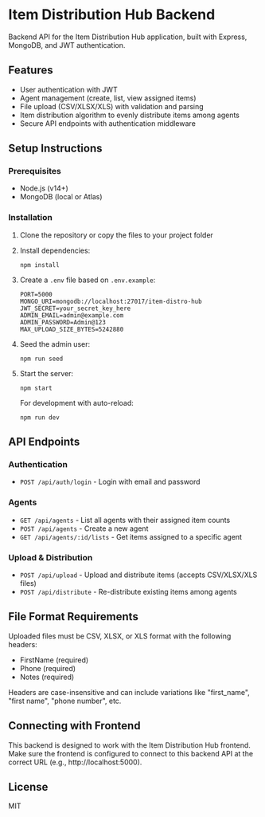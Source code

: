 # Item Distribution Hub Backend

Backend API for the Item Distribution Hub application, built with Express, MongoDB, and JWT authentication.

## Features

- User authentication with JWT
- Agent management (create, list, view assigned items)
- File upload (CSV/XLSX/XLS) with validation and parsing
- Item distribution algorithm to evenly distribute items among agents
- Secure API endpoints with authentication middleware

## Setup Instructions

### Prerequisites

- Node.js (v14+)
- MongoDB (local or Atlas)

### Installation

1. Clone the repository or copy the files to your project folder
2. Install dependencies:
   ```
   npm install
   ```
3. Create a `.env` file based on `.env.example`:
   ```
   PORT=5000
   MONGO_URI=mongodb://localhost:27017/item-distro-hub
   JWT_SECRET=your_secret_key_here
   ADMIN_EMAIL=admin@example.com
   ADMIN_PASSWORD=Admin@123
   MAX_UPLOAD_SIZE_BYTES=5242880
   ```

4. Seed the admin user:
   ```
   npm run seed
   ```

5. Start the server:
   ```
   npm start
   ```
   
   For development with auto-reload:
   ```
   npm run dev
   ```

## API Endpoints

### Authentication
- `POST /api/auth/login` - Login with email and password

### Agents
- `GET /api/agents` - List all agents with their assigned item counts
- `POST /api/agents` - Create a new agent
- `GET /api/agents/:id/lists` - Get items assigned to a specific agent

### Upload & Distribution
- `POST /api/upload` - Upload and distribute items (accepts CSV/XLSX/XLS files)
- `POST /api/distribute` - Re-distribute existing items among agents

## File Format Requirements

Uploaded files must be CSV, XLSX, or XLS format with the following headers:
- FirstName (required)
- Phone (required)
- Notes (required)

Headers are case-insensitive and can include variations like "first_name", "first name", "phone number", etc.

## Connecting with Frontend

This backend is designed to work with the Item Distribution Hub frontend. Make sure the frontend is configured to connect to this backend API at the correct URL (e.g., http://localhost:5000).

## License

MIT